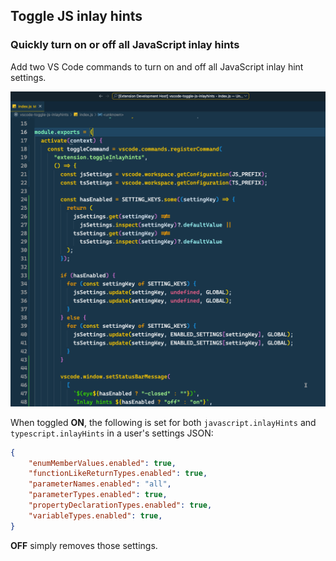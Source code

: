 ## Toggle JS inlay hints

### Quickly turn on or off all JavaScript inlay hints

Add two VS Code commands to turn on and off all JavaScript inlay hint settings.

![screen recording](./images/vscode-toggle-js-inlayhints.gif)

When toggled **ON**, the following is set for both `javascript.inlayHints` and `typescript.inlayHints` in a user's settings JSON:

```json
{
	"enumMemberValues.enabled": true,
	"functionLikeReturnTypes.enabled": true,
	"parameterNames.enabled": "all",
	"parameterTypes.enabled": true,
	"propertyDeclarationTypes.enabled": true,
	"variableTypes.enabled": true,
}
```

**OFF** simply removes those settings.
